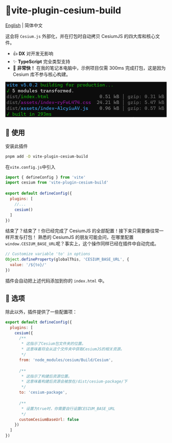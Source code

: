 # :tada:vite-plugin-cesium-build

[English](README.md) | 简体中文

这会将 `Cesium.js` 外部化，并在打包时自动拷贝 CesiumJS 的四大库和核心文件。

- :+1: **DX** 对开发无影响
- :sparkles: **TypeScript** 完全类型支持
- :rocket: **非常快！** 在我的笔记本电脑中，示例项目仅需 300ms 完成打包，这是因为 Cesium 库不参与核心构建。

![Alt text](readme-image.png)

## :memo: 使用

安装此插件

```sh
pnpm add -D vite-plugin-cesium-build
```

在`vite.config.js`中引入

```javascript
import { defineConfig } from 'vite'
import cesium from 'vite-plugin-cesium-build'

export default defineConfig({
  plugins: [
    //...
    cesium()
  ]
})
```

结束了？结束了！你已经完成了 CesiumJS 的全部配置！接下来只需要像往常一样开发与打包！
熟悉的 CesiumJS 的朋友可能会问，在哪里配置`window.CESIUM_BASE_URL`呢？事实上，这个操作同样已经在插件中自动完成。

```javascript
// Customize variable 'to' in options
Object.defineProperty(globalThis, 'CESIUM_BASE_URL', {
  value: '/${to}/'
})
```

插件会自动把上述代码添加到你的 `index.html` 中。

## :wrench: 选项

除此以外，插件提供了一些配置项：

```javascript
export default defineConfig({
  plugins: [
    cesium({
      /**
       * 这指示了Cesium包文件夹的位置。
       * 这意味着将会从这个文件夹中获取CesiumJS的相关资源。
       */
      from: 'node_modules/cesium/Build/Cesium',

      /**
       * 这指示了构建后资源位置。
       * 这意味着构建后资源会被放在/dist/cesium-package/下
       */
      to: 'cesium-package',

      /**
       * 设置为true时，你需要自行设置CESIUM_BASE_URL
       */
      customCesiumBaseUrl: false
    })
  ]
})
```
